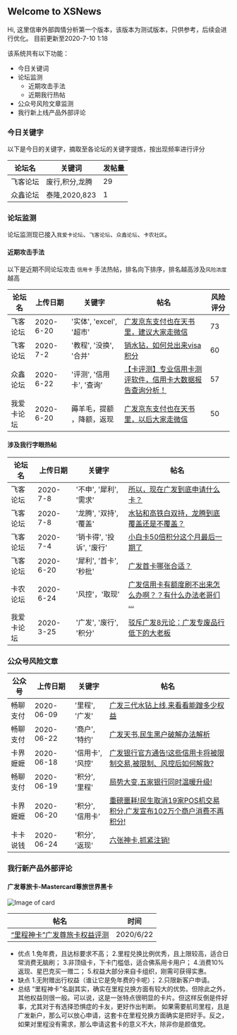 ## Welcome to XSNews 

Hi, 这里信审外部舆情分析第一个版本，该版本为测试版本，只供参考，后续会进行优化。
目前更新至2020-7-10 1:18

该系统共有以下功能：

- 今日关键词
- 论坛监测
  - 近期攻击手法
  - 近期我行热帖
- 公众号风险文章监测
- 我行新上线产品外部评论
  

### 今日关键字

以下是今日的关键字，摘取至各论坛的关键字提炼，按出现频率进行评分

论坛名 | 关键词 | 发帖量
----- | ----- | -----
飞客论坛 | 废行,积分,龙腾 | 29
众鑫论坛 | 泰隆,2020,823 | 1


### 论坛监测

论坛监测现已接入`我爱卡论坛`、`飞客论坛`、`众鑫论坛`、`卡农社区`。

#### 近期攻击手法

以下是近期不同论坛攻击 `信用卡` 手法热帖，排名向下排序，排名越高涉及`风险浓度`越高

论坛名 | 上传日期 | 关键字 | 帖名 | 风险评分
----- | ----- | ----- | ----- | -----
飞客论坛 | 2020-6-20 | '实体', 'excel', '超市' | [广发京东支付也在天书里，建议大家走微信](http://www.flyertea.com/thread-3584685-1-1.html) | 73
飞客论坛 | 2020-7-2 | '教程', '没换', '合并' | [销水钻，如何兑出来visa积分](http://www.flyertea.com/thread-3596899-1-1.html) | 60
众鑫论坛 | 2020-6-22 | '评测', '信用卡', '查询' | [【卡评测】专业信用卡测评软件，信用卡大数据报告查询分析！](https://www.zhongxinwanka.com/thread-270594-1-1.html) | 57
我爱卡论坛 | 2020-6-20 | 薅羊毛，提额 ，降额，返现 | [广发京东支付也在天书里，以后大家走微信](https://bbs.51credit.com/thread-6189885-1-1.html) | 50

#### 涉及我行字眼热帖

论坛名 | 上传日期 | 关键字 | 帖名
----- | ----- | ----- | ----- 
飞客论坛 | 2020-7-8 | '不申', '犀利', '需求' | [所以，现在广发到底申请什么卡？](http://www.flyertea.com/thread-3607143-1-1.html)
飞客论坛 | 2020-7-8 | '龙腾', '双持', '覆盖' | [水钻和高铁白双持，龙腾到底覆盖还是不覆盖？](http://www.flyertea.com/thread-3606116-1-1.html)
飞客论坛 | 2020-7-4 | '销卡得', '投诉', '废行' | [小白卡50倍积分这个月最后一期了](http://www.flyertea.com/thread-3584324-1-1.html)
飞客论坛 | 2020-6-20 | '犀利', '首卡', '秒批' | [广发首卡哪张合适？](http://www.flyertea.com/thread-3585107-1-1.html)
卡农论坛 | 2020-6-24 | '风控'，'取现' | [广发信用卡有额度刷不出来怎么办啊？？有什么办法老哥们 ...](https://www.51kanong.com/xyk-3249722-1.htm) | 
我爱卡论坛 | 2020-3-25 | '广发', '废行', '积分' | [驳斥广发8元论：广发专废品行低下的大老板](https://bbs.51credit.com/thread-6046299-1-1.html) | 


### 公众号风险文章

公众号 | 上传日期 | 关键字 | 帖名
----- | ----- | ----- | ----- 
畅聊支付 | 2020-06-09 | '里程', '广发' | [广发三代水钻上线,来看看能蹭多少权益](https://weixin.sogou.com/link?url=dn9a_-gY295K0Rci_xozVXfdMkSQTLW6cwJThYulHEtVjXrGTiVgS-J042nCu3jAbCf_A7nIWOGMlzjATHGFeFqXa8Fplpd9O-adlJz6d3yHkVDamzd6E7LuAhTYiaXbLMM7ROUp6xCy_dd0TKDkBXWu7PpFKSPYEy-JSnIpxpb15AiYRE95gPuV-uCa6-SahpUAHEkEKCfhT0PZX4a5Oq3fkuWptEDUGqT5BqR6mi_Ff2wrhtLRF-d4YYh_PS_SxD_emfSvKqt6VKrzu_4XKA..&type=2&query=%E7%95%85%E8%81%8A%E6%94%AF%E4%BB%98&token=05DF50D233730AE04045EA3A1D52B1F140542E7A5F074CC4)
畅聊支付 | 2020-06-22 | '商户', '特约' | [广发天书,民生黑户破解办法解析](https://weixin.sogou.com/link?url=dn9a_-gY295K0Rci_xozVXfdMkSQTLW6cwJThYulHEtVjXrGTiVgS-J042nCu3jA4aA-LbXAcZeMlzjATHGFeFqXa8Fplpd9O-adlJz6d3yHkVDamzd6E7LuAhTYiaXbLMM7ROUp6xCy_dd0TKDkBfPJp-9QWqT_ylhVFjbXrfqZ338N8rUVhNkDb8lDaToQfx5rntbVLNY1nMkuevt4RecYGjUp-qRyv4CSY11-Xkv2Abcgl7DB7Ro2p5yeCBzex7f3-agjHVASYTqT4eyLmA..&type=2&query=%E7%95%85%E8%81%8A%E6%94%AF%E4%BB%98&token=05DF2D1233730AE04045EA3A1D52B1F140542E7A5F074CB8)
卡界嬷嬷 | 2020-06-18 | '信用卡', '风控' | [广发银行官方通告!这些信用卡将被限制交易,被限制、风控后如何解救?](https://weixin.sogou.com/link?url=dn9a_-gY295K0Rci_xozVXfdMkSQTLW6cwJThYulHEtVjXrGTiVgS-J042nCu3jANp8P4IXrgzGMlzjATHGFeFqXa8Fplpd9dylPAJEG3mSKOswKdcPfbYqSolPh2NoOnDtiMKiK72h6yppQffzK8J-kRKhv8Q-1OdCGiXtEL_cPVOB7Kk5WfgilzD-4SjvGDpteZ8ZlxdXE87lPlyu8Xb3EI33_d31eJQYsZZlTtrayi6aNEySIFhM17SVTazgblFQIhb6X_PzdrgozfSg6bw..&type=2&query=%E5%8D%A1%E7%95%8C%E5%AC%B7%E5%AC%B7&token=05E6ABC8410007934C48E7490B022A794D4BA68B5F074F2F)
畅聊支付 | 2020-06-19 | '积分', '里程' | [局势大变,五家银行同时温暖升级!](https://weixin.sogou.com/link?url=dn9a_-gY295K0Rci_xozVXfdMkSQTLW6cwJThYulHEtVjXrGTiVgS-J042nCu3jAg2Hh1qDeeJmMlzjATHGFeFqXa8Fplpd9O-adlJz6d3yHkVDamzd6E7LuAhTYiaXbLMM7ROUp6xCy_dd0TKDkBZL-wHBAu_peDq96PY74eYOm6KdxHkcmWyx322NPrCWH9qDFW1FhFKd368rTqDTO5blaMFZ_3vtJMdkYHDg8dd4_OchK0dEKZgMIG4UO5-3T7taahyhgtvU89kyxDwoXvg..&type=2&query=%E7%95%85%E8%81%8A%E6%94%AF%E4%BB%98&token=05DF343733730AE04045EA3A1D52B1F140542E7A5F074CBA)
卡界嬷嬷 | 2020-06-20 | '积分', '信用卡' | [重磅噩耗!民生取消19家POS机交易积分,广发宣布102万个商户消费不再积分!](https://weixin.sogou.com/link?url=dn9a_-gY295K0Rci_xozVXfdMkSQTLW6cwJThYulHEtVjXrGTiVgS-J042nCu3jAoWJQBadOJRWMlzjATHGFeFqXa8Fplpd9dylPAJEG3mSKOswKdcPfbYqSolPh2NoOnDtiMKiK72h6yppQffzK8OU6k4qKZqLY-p6Cvk56et0hLgwzuMD4a6W3y-i6yJuYkylOXvMy4p6rlXreYnWWM_kSpjEWphY6lYlRMX2T77MbJ_3LJ_dkIunUgrZnNZl7fWT99C_id3ROJBjQH7pCxQ..&type=2&query=%E5%8D%A1%E7%95%8C%E5%AC%B7%E5%AC%B7&token=05E6E118410007934C48E7490B022A794D4BA68B5F074F3F)
卡卡说钱 | 2020-06-24 | '积分', '返现' | [六张神卡,抓紧注销!](https://weixin.sogou.com/link?url=dn9a_-gY295K0Rci_xozVXfdMkSQTLW6cwJThYulHEtVjXrGTiVgS-J042nCu3jAG4uFvDG-3DyMlzjATHGFeFqXa8Fplpd9W7bFE0j5lhYxVogOYGmZynZ-nxKSucliNGFYqZtEXVCrvDPR0wFBifyOR_UZRwmOBHW-IcVmK--jKCsJkz45NlxozhMa-ZkIUAq6QGxhnbaxY846kPVbdYVRWF1mDVh6ADxZ7Hj-TM0FjW7wmDShn-kPp33wL4gGy1SRz94chRsO8fIRwtipOg..&type=2&query=%E5%8D%A1%E5%8D%A1%E8%AF%B4%E9%92%B1&token=05E3E930D7979103DCD976D9E28FCFE7DC0D1FCF5F074E4A)





### 我行新产品外部评论


#### 广发尊旅卡-Mastercard尊旅世界黑卡

![Image of card](https://ptf.flyert.com/creditcard/image/creditcard/20200610113530462.png)

帖名 | 时间 
----- | -----
[“里程神卡”广发尊旅卡权益评测](http://www.flyertea.com/thread-3586809-1-1.html) | 2020/6/22

- 优点
1.免年费，且达标要求不高；
2.里程兑换比例优秀，且上限较高，适合日常消费无脑刷；
3.非顶级卡，下卡门槛低，适合佛系用卡用户；
4.消费10%返现、星巴克买一赠二；
5.权益大部分来自卡组织，刚需可获得实惠。
- 缺点
1.无附赠出行权益（谁让它是免年费的卡呢）；
2.只限新客户申请。
- 总结
“里程神卡”名副其实，确实在里程兑换方面有较大的优势。但除此之外，其他权益则很一般。可以说，这是一张特点很明显的卡片。但这样反倒是件好事，尤其对于有选择恐惧症的卡友，更好作出判断。
如果需要航司里程，且是广发新户，那么可以放心申请，这套卡在里程兑换方面确实是把好手。反之，如果对里程没有需求，那么申请这套卡的意义不大，除非你是颜值党。
